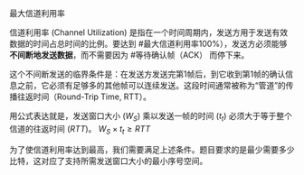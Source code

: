 最大信道利用率

信道利用率 (Channel Utilization) 是指在一个时间周期内，发送方用于发送有效数据的时间占总时间的比例。要达到 #最大信道利用率100%），发送方必须能够**不间断地发送数据**，而不需要因为 #等待确认帧（ACK） 而停下来。

这个不间断发送的临界条件是：在发送方发送完第1帧后，到它收到第1帧的确认信息之前，它必须有足够多的其他帧可以连续发送。这段时间通常被称为“管道”的传播往返时间（Round-Trip Time, RTT）。

用公式表达就是，发送窗口大小 ($W_S$) 乘以发送一帧的时间 ($t_t$) 必须大于等于整个信道的往返时间 ($RTT$)。
$W_S \times t_t \ge RTT$

为了使信道利用率达到最高，我们需要满足上述条件。题目要求的是最少需要多少比特，这对应了支持所需发送窗口大小的最小序号空间。
